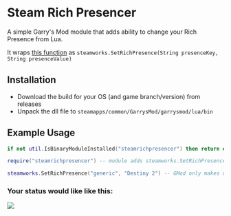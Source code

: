 # Steam Rich Presencer
A simple Garry's Mod module that adds ability to change your Rich Presence from Lua.

It wraps [this function](https://partner.steamgames.com/doc/api/ISteamFriends#SetRichPresence) as `steamworks.SetRichPresence(String presenceKey, String presenceValue)`

## Installation
- Download the build for your OS (and game branch/version) from releases
- Unpack the dll file to `steamapps/common/GarrysMod/garrysmod/lua/bin`

## Example Usage
```Lua
if not util.IsBinaryModuleInstalled("steamrichpresencer") then return end -- check if module is correctly installed

require("steamrichpresencer") -- module adds steamworks.SetRichPresence function on load

steamworks.SetRichPresence("generic", "Destiny 2") -- GMod only makes use of "generic" presence key
```
### Your status would like like this:
![](https://i.imgur.com/2ZTXZck.png)
